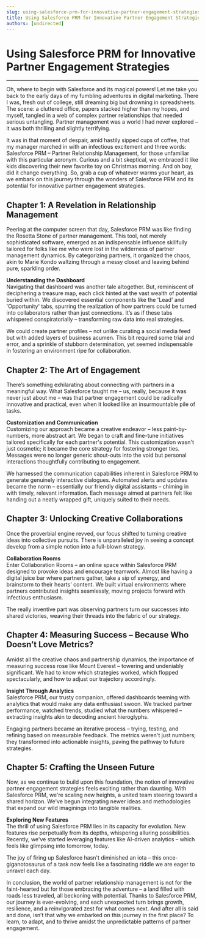 ```yaml
---
slug: using-salesforce-prm-for-innovative-partner-engagement-strategies
title: Using Salesforce PRM for Innovative Partner Engagement Strategies
authors: [undirected]
---
```



# Using Salesforce PRM for Innovative Partner Engagement Strategies

---

Oh, where to begin with Salesforce and its magical powers! Let me take you back to the early days of my fumbling adventures in digital marketing. There I was, fresh out of college, still dreaming big but drowning in spreadsheets. The scene: a cluttered office, papers stacked higher than my hopes, and myself, tangled in a web of complex partner relationships that needed serious untangling. Partner management was a world I had never explored – it was both thrilling and slightly terrifying.

It was in that moment of despair, amid hastily sipped cups of coffee, that my manager marched in with an infectious excitement and three words: Salesforce PRM – Partner Relationship Management, for those unfamiliar with this particular acronym. Curious and a bit skeptical, we embraced it like kids discovering their new favorite toy on Christmas morning. And oh boy, did it change everything. So, grab a cup of whatever warms your heart, as we embark on this journey through the wonders of Salesforce PRM and its potential for innovative partner engagement strategies.

## Chapter 1: A Revelation in Relationship Management

Peering at the computer screen that day, Salesforce PRM was like finding the Rosetta Stone of partner management. This tool, not merely sophisticated software, emerged as an indispensable influence skillfully tailored for folks like me who were lost in the wilderness of partner management dynamics. By categorizing partners, it organized the chaos, akin to Marie Kondo waltzing through a messy closet and leaving behind pure, sparkling order.

**Understanding the Dashboard**  
Navigating that dashboard was another tale altogether. But, reminiscent of deciphering a treasure map, each click hinted at the vast wealth of potential buried within. We discovered essential components like the 'Lead' and 'Opportunity' tabs, spurring the realization of how partners could be turned into collaborators rather than just connections. It’s as if these tabs whispered conspiratorially – transforming raw data into real strategies.

We could create partner profiles – not unlike curating a social media feed but with added layers of business acumen. This bit required some trial and error, and a sprinkle of stubborn determination, yet seemed indispensable in fostering an environment ripe for collaboration.

## Chapter 2: The Art of Engagement

There’s something exhilarating about connecting with partners in a meaningful way. What Salesforce taught me – us, really, because it was never just about me – was that partner engagement could be radically innovative and practical, even when it looked like an insurmountable pile of tasks.

**Customization and Communication**  
Customizing our approach became a creative endeavor – less paint-by-numbers, more abstract art. We began to craft and fine-tune initiatives tailored specifically for each partner's potential. This customization wasn't just cosmetic; it became the core strategy for fostering stronger ties. Messages were no longer generic shout-outs into the void but personal interactions thoughtfully contributing to engagement.

We harnessed the communication capabilities inherent in Salesforce PRM to generate genuinely interactive dialogues. Automated alerts and updates became the norm – essentially our friendly digital assistants – chiming in with timely, relevant information. Each message aimed at partners felt like handing out a neatly wrapped gift, uniquely suited to their needs.

## Chapter 3: Unlocking Creative Collaborations

Once the proverbial engine revved, our focus shifted to turning creative ideas into collective pursuits. There is unparalleled joy in seeing a concept develop from a simple notion into a full-blown strategy.

**Collaboration Rooms**  
Enter Collaboration Rooms – an online space within Salesforce PRM designed to provoke ideas and encourage teamwork. Almost like having a digital juice bar where partners gather, take a sip of synergy, and brainstorm to their hearts' content. We built virtual environments where partners contributed insights seamlessly, moving projects forward with infectious enthusiasm.

The really inventive part was observing partners turn our successes into shared victories, weaving their threads into the fabric of our strategy.

## Chapter 4: Measuring Success – Because Who Doesn’t Love Metrics?

Amidst all the creative chaos and partnership dynamics, the importance of measuring success rose like Mount Everest – towering and undeniably significant. We had to know which strategies worked, which flopped spectacularly, and how to adjust our trajectory accordingly.

**Insight Through Analytics**  
Salesforce PRM, our trusty companion, offered dashboards teeming with analytics that would make any data enthusiast swoon. We tracked partner performance, watched trends, studied what the numbers whispered – extracting insights akin to decoding ancient hieroglyphs.

Engaging partners became an iterative process – trying, testing, and refining based on measurable feedback. The metrics weren't just numbers; they transformed into actionable insights, paving the pathway to future strategies.

## Chapter 5: Crafting the Unseen Future

Now, as we continue to build upon this foundation, the notion of innovative partner engagement strategies feels exciting rather than daunting. With Salesforce PRM, we're scaling new heights, a united team steering toward a shared horizon. We've begun integrating newer ideas and methodologies that expand our wild imaginings into tangible realities.

**Exploring New Features**  
The thrill of using Salesforce PRM lies in its capacity for evolution. New features rise perpetually from its depths, whispering alluring possibilities. Recently, we've started leveraging features like AI-driven analytics – which feels like glimpsing into tomorrow, today.

The joy of firing up Salesforce hasn't diminished an iota – this once-giganotosaurus of a task now feels like a fascinating riddle we are eager to unravel each day.

In conclusion, the world of partner relationship management is not for the faint-hearted but for those embracing the adventure – a land filled with roads less traveled, all beckoning with potential. Thanks to Salesforce PRM, our journey is ever-evolving, and each unexpected turn brings growth, resilience, and a reinvigorated zest for what comes next. And after all is said and done, isn’t that why we embarked on this journey in the first place? To learn, to adapt, and to thrive amidst the unpredictable patterns of partner engagement.
